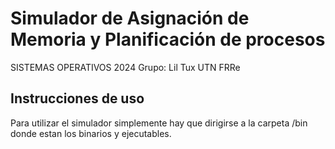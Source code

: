 # Simulador de Asignación de Memoria y Planificación de procesos
SISTEMAS OPERATIVOS 2024
Grupo: Lil Tux
UTN FRRe

## Instrucciones de uso

Para utilizar el simulador simplemente hay que dirigirse a la carpeta /bin donde estan los binarios y ejecutables.


